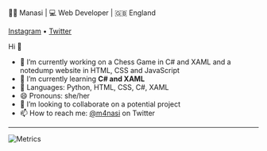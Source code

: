 <!--<div align='center'>-->
  👩‍💻 Manasi | 💻 Web Developer | 🇬🇧 England 

  [Instagram](https://www.instagram.com/m4nasi/) • [Twitter](https://twitter.com/m4nasi) 

  Hi 👋
  - 🔭 I’m currently working on a Chess Game in C# and XAML and a notedump website in HTML, CSS and JavaScript
  - 🌱 I’m currently learning **C# and XAML**
  - 💬 Languages: Python, HTML, CSS, C#, XAML
  - 😄 Pronouns: she/her
  - 👯 I’m looking to collaborate on a potential project
  - 📫 How to reach me: [@m4nasi](https://twitter.com/m4nasi) on Twitter
  <hr>
  <!--<img align="centre" src="https://github-readme-stats.vercel.app/api?username=m4nasi&theme=dark&show_icons=true" /> -->
  <!--<img align="centre" src="https://github-readme-stats.vercel.app/api/top-langs/?username=m4nasi&layout=compact" />-->
  <!--**m4nasi/m4nasi** is a ✨ _special_ ✨ repository because its `README.md` (this file) appears on your GitHub profile.-->

  ![Metrics](https://metrics.lecoq.io/m4nasi?template=classic&base.header=0&base.activity=0&base.community=0&base.repositories=0&base.metadata=0&languages=1&config.timezone=Europe%2FLondon&config.animated=true)

<!--
<hr> 
<br>
✰ Statistics provided by [lowlighter/metrics](https://github.com/lowlighter/metrics#%EF%B8%8F-languages)
-->
